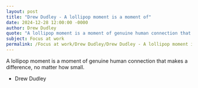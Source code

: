 ```yaml
---
layout: post
title: "Drew Dudley - A lollipop moment is a moment of"
date: 2024-12-28 12:00:00 -0000
author: Drew Dudley
quote: "A lollipop moment is a moment of genuine human connection that makes a difference, no matter how small."
subject: Focus at work
permalink: /Focus at work/Drew Dudley/Drew Dudley - A lollipop moment is a moment of
---
```


A lollipop moment is a moment of genuine human connection that makes a difference, no matter how small.

- Drew Dudley
